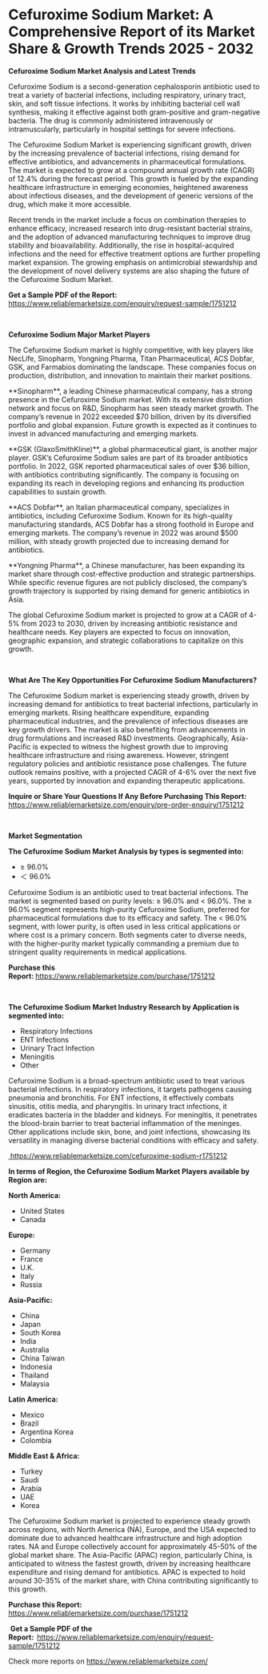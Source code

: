 <p><h1>Cefuroxime Sodium Market: A Comprehensive Report of its Market Share & Growth Trends 2025 - 2032</h1></p><p><strong>Cefuroxime Sodium Market Analysis and Latest Trends</strong></p>
<p><p>Cefuroxime Sodium is a second-generation cephalosporin antibiotic used to treat a variety of bacterial infections, including respiratory, urinary tract, skin, and soft tissue infections. It works by inhibiting bacterial cell wall synthesis, making it effective against both gram-positive and gram-negative bacteria. The drug is commonly administered intravenously or intramuscularly, particularly in hospital settings for severe infections.</p><p>The Cefuroxime Sodium Market is experiencing significant growth, driven by the increasing prevalence of bacterial infections, rising demand for effective antibiotics, and advancements in pharmaceutical formulations. The market is expected to grow at a compound annual growth rate (CAGR) of 12.4% during the forecast period. This growth is fueled by the expanding healthcare infrastructure in emerging economies, heightened awareness about infectious diseases, and the development of generic versions of the drug, which make it more accessible.</p><p>Recent trends in the market include a focus on combination therapies to enhance efficacy, increased research into drug-resistant bacterial strains, and the adoption of advanced manufacturing techniques to improve drug stability and bioavailability. Additionally, the rise in hospital-acquired infections and the need for effective treatment options are further propelling market expansion. The growing emphasis on antimicrobial stewardship and the development of novel delivery systems are also shaping the future of the Cefuroxime Sodium Market.</p></p>
<p><strong>Get a Sample PDF of the Report:&nbsp;</strong> <a href="https://www.reliablemarketsize.com/enquiry/request-sample/1751212?utm_campaign=1833&utm_medium=2&utm_source=Github&utm_content=ia&utm_term=26012025&utm_id=cefuroxime-sodium">https://www.reliablemarketsize.com/enquiry/request-sample/1751212</a></p>
<p>&nbsp;</p>
<p><strong>Cefuroxime Sodium Major Market Players</strong></p>
<p><p>The Cefuroxime Sodium market is highly competitive, with key players like NecLife, Sinopharm, Yongning Pharma, Titan Pharmaceutical, ACS Dobfar, GSK, and Farmabios dominating the landscape. These companies focus on production, distribution, and innovation to maintain their market positions.</p><p>**Sinopharm**, a leading Chinese pharmaceutical company, has a strong presence in the Cefuroxime Sodium market. With its extensive distribution network and focus on R&D, Sinopharm has seen steady market growth. The company’s revenue in 2022 exceeded $70 billion, driven by its diversified portfolio and global expansion. Future growth is expected as it continues to invest in advanced manufacturing and emerging markets.</p><p>**GSK (GlaxoSmithKline)**, a global pharmaceutical giant, is another major player. GSK’s Cefuroxime Sodium sales are part of its broader antibiotics portfolio. In 2022, GSK reported pharmaceutical sales of over $36 billion, with antibiotics contributing significantly. The company is focusing on expanding its reach in developing regions and enhancing its production capabilities to sustain growth.</p><p>**ACS Dobfar**, an Italian pharmaceutical company, specializes in antibiotics, including Cefuroxime Sodium. Known for its high-quality manufacturing standards, ACS Dobfar has a strong foothold in Europe and emerging markets. The company’s revenue in 2022 was around $500 million, with steady growth projected due to increasing demand for antibiotics.</p><p>**Yongning Pharma**, a Chinese manufacturer, has been expanding its market share through cost-effective production and strategic partnerships. While specific revenue figures are not publicly disclosed, the company’s growth trajectory is supported by rising demand for generic antibiotics in Asia.</p><p>The global Cefuroxime Sodium market is projected to grow at a CAGR of 4-5% from 2023 to 2030, driven by increasing antibiotic resistance and healthcare needs. Key players are expected to focus on innovation, geographic expansion, and strategic collaborations to capitalize on this growth.</p></p>
<p>&nbsp;</p>
<p><strong>What Are The Key Opportunities For Cefuroxime Sodium Manufacturers?</strong></p>
<p><p>The Cefuroxime Sodium market is experiencing steady growth, driven by increasing demand for antibiotics to treat bacterial infections, particularly in emerging markets. Rising healthcare expenditure, expanding pharmaceutical industries, and the prevalence of infectious diseases are key growth drivers. The market is also benefiting from advancements in drug formulations and increased R&D investments. Geographically, Asia-Pacific is expected to witness the highest growth due to improving healthcare infrastructure and rising awareness. However, stringent regulatory policies and antibiotic resistance pose challenges. The future outlook remains positive, with a projected CAGR of 4-6% over the next five years, supported by innovation and expanding therapeutic applications.</p></p>
<p><strong>Inquire or Share Your Questions If Any Before Purchasing This Report:</strong> <a href="https://www.reliablemarketsize.com/enquiry/pre-order-enquiry/1751212?utm_campaign=1833&utm_medium=2&utm_source=Github&utm_content=ia&utm_term=26012025&utm_id=cefuroxime-sodium">https://www.reliablemarketsize.com/enquiry/pre-order-enquiry/1751212</a></p>
<p>&nbsp;</p>
<p><strong>Market Segmentation</strong></p>
<p><strong>The Cefuroxime Sodium Market Analysis by types is segmented into:</strong></p>
<p><ul><li>≥ 96.0%</li><li>＜ 96.0%</li></ul></p>
<p><p>Cefuroxime Sodium is an antibiotic used to treat bacterial infections. The market is segmented based on purity levels: ≥ 96.0% and < 96.0%. The ≥ 96.0% segment represents high-purity Cefuroxime Sodium, preferred for pharmaceutical formulations due to its efficacy and safety. The < 96.0% segment, with lower purity, is often used in less critical applications or where cost is a primary concern. Both segments cater to diverse needs, with the higher-purity market typically commanding a premium due to stringent quality requirements in medical applications.</p></p>
<p><strong>Purchase this Report:&nbsp;</strong><a href="https://www.reliablemarketsize.com/purchase/1751212?utm_campaign=1833&utm_medium=2&utm_source=Github&utm_content=ia&utm_term=26012025&utm_id=cefuroxime-sodium">https://www.reliablemarketsize.com/purchase/1751212</a></p>
<p>&nbsp;</p>
<p><strong>The Cefuroxime Sodium Market Industry Research by Application is segmented into:</strong></p>
<p><ul><li>Respiratory Infections</li><li>ENT Infections</li><li>Urinary Tract Infection</li><li>Meningitis</li><li>Other</li></ul></p>
<p><p>Cefuroxime Sodium is a broad-spectrum antibiotic used to treat various bacterial infections. In respiratory infections, it targets pathogens causing pneumonia and bronchitis. For ENT infections, it effectively combats sinusitis, otitis media, and pharyngitis. In urinary tract infections, it eradicates bacteria in the bladder and kidneys. For meningitis, it penetrates the blood-brain barrier to treat bacterial inflammation of the meninges. Other applications include skin, bone, and joint infections, showcasing its versatility in managing diverse bacterial conditions with efficacy and safety.</p></p>
<p><a href="https://www.reliablemarketsize.com/cefuroxime-sodium-r1751212?utm_campaign=1833&utm_medium=2&utm_source=Github&utm_content=ia&utm_term=26012025&utm_id=cefuroxime-sodium">&nbsp;https://www.reliablemarketsize.com/cefuroxime-sodium-r1751212</a></p>
<p><strong>In terms of Region, the Cefuroxime Sodium Market Players available by Region are:</strong></p>
<p>
    <p> <strong> North America: </strong>
        <ul>
            <li>United States</li>
            <li>Canada</li>
        </ul>
        </p> 
    <p> <strong> Europe: </strong>
        <ul>
            <li>Germany</li>
            <li>France</li>
            <li>U.K.</li>
            <li>Italy</li>
            <li>Russia</li>
        </ul>
        </p> 
    <p> <strong> Asia-Pacific: </strong>
        <ul>
            <li>China</li>
            <li>Japan</li>
            <li>South Korea</li>
            <li>India</li>
            <li>Australia</li>
            <li>China Taiwan</li>
            <li>Indonesia</li>
            <li>Thailand</li>
            <li>Malaysia</li>
        </ul>
        </p> 
    <p> <strong> Latin America: </strong>
        <ul>
            <li>Mexico</li>
            <li>Brazil</li>
            <li>Argentina Korea</li>
            <li>Colombia</li>
        </ul>
        </p> 
    <p> <strong> Middle East & Africa: </strong>
        <ul>
            <li>Turkey</li>
            <li>Saudi</li>
            <li>Arabia</li>
            <li>UAE</li>
            <li>Korea</li>
        </ul>
    </p>
    </p>
<p><p>The Cefuroxime Sodium market is projected to experience steady growth across regions, with North America (NA), Europe, and the USA expected to dominate due to advanced healthcare infrastructure and high adoption rates. NA and Europe collectively account for approximately 45-50% of the global market share. The Asia-Pacific (APAC) region, particularly China, is anticipated to witness the fastest growth, driven by increasing healthcare expenditure and rising demand for antibiotics. APAC is expected to hold around 30-35% of the market share, with China contributing significantly to this growth.</p></p>
<p><strong>Purchase this Report: </strong><a href="https://www.reliablemarketsize.com/purchase/1751212?utm_campaign=1833&utm_medium=2&utm_source=Github&utm_content=ia&utm_term=26012025&utm_id=cefuroxime-sodium">https://www.reliablemarketsize.com/purchase/1751212</a></p>
<p>&nbsp;<strong>Get a Sample PDF of the Report:&nbsp;&nbsp;</strong><a href="https://www.reliablemarketsize.com/enquiry/request-sample/1751212?utm_campaign=1833&utm_medium=2&utm_source=Github&utm_content=ia&utm_term=26012025&utm_id=cefuroxime-sodium">https://www.reliablemarketsize.com/enquiry/request-sample/1751212</a></p>
<p><strong></strong></p>
<p>Check more reports on <a href="https://www.reliablemarketsize.com/?utm_campaign=1833&utm_medium=2&utm_source=Github&utm_content=ia&utm_term=26012025&utm_id=cefuroxime-sodium">https://www.reliablemarketsize.com/</a></p>
